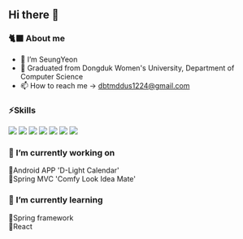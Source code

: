 ## Hi there 👋

### 🐈‍⬛ About me

- 🐯 I’m SeungYeon
- 🏫 Graduated from Dongduk Women's University, Department of Computer Science
- 📫 How to reach me → [dbtmddus1224@gmail.com](mailto:dbtmddus1224@gmail.com)

### ⚡Skills
<img src="https://img.shields.io/badge/C-A8B9CC?style=flat-square&logo=C&logoColor=white"/> <img src="https://img.shields.io/badge/Qt-41CD52?style=for-the-badge&logo=qt&logoColor=white" padding="0"/> <img src="https://img.shields.io/badge/Java-f89820?style=flat-square&logo=OpenJDK&logoColor=white"/> <img src="https://img.shields.io/badge/Python-3776AB?style=flat-square&logo=Python&logoColor=white"/> <img src="https://img.shields.io/badge/HTML5-E34F26?style=flat-square&logo=HTML5&logoColor=white"/> <img src="https://img.shields.io/badge/CSS3-1572B6?style=flat-square&logo=CSS3&logoColor=white"/> <img src="https://img.shields.io/badge/JavaScript-F7DF1E?style=flat-square&logo=JavaScript&logoColor=white"/>



<!--
### 📈 Stat

![ddyearn's GitHub stats](https://github-readme-stats.vercel.app/api?username=ddyearn&show_icons=true)
-->

### 🔭 I’m currently working on
🐾Android APP 'D-Light Calendar'  
🐾Spring MVC 'Comfy Look Idea Mate'

### 🌱 I’m currently learning
🐾Spring framework  
🐾React

<!--
**ddyearn/ddyearn** is a ✨ *special* ✨ repository because its `README.md` (this file) appears on your GitHub profile.

Here are some ideas to get you started:

- 
- 
- 👯 I’m looking to collaborate on ...
- 🤔 I’m looking for help with ...
- 💬 Ask me about ...
- 📫 How to reach me: ...
- 😄 Pronouns: ...
- ⚡ Fun fact: ...
-->
